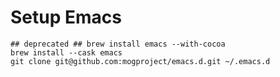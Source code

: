 Setup Emacs
====

```
## deprecated ## brew install emacs --with-cocoa
brew install --cask emacs
git clone git@github.com:mogproject/emacs.d.git ~/.emacs.d
```

